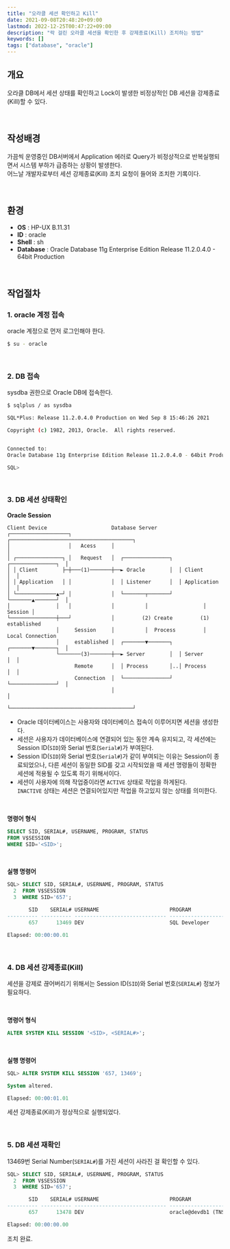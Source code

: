 ```yaml
---
title: "오라클 세션 확인하고 Kill"
date: 2021-09-08T20:48:20+09:00
lastmod: 2022-12-25T00:47:22+09:00
description: "락 걸린 오라클 세션을 확인한 후 강제종료(Kill) 조치하는 방법"
keywords: []
tags: ["database", "oracle"]
---
```


## 개요

오라클 DB에서 세션 상태를 확인하고 Lock이 발생한 비정상적인 DB 세션을 강제종료(Kill)할 수 있다.

&nbsp;

## 작성배경

가끔씩 운영중인 DB서버에서 Application 에러로 Query가 비정상적으로 반복실행되면서 시스템 부하가 급증하는 상황이 발생한다.  
어느날 개발자로부터 세션 강제종료(Kill) 조치 요청이 들어와 조치한 기록이다.

&nbsp;

## 환경

- **OS** : HP-UX B.11.31
- **ID** : oracle
- **Shell** : sh
- **Database** : Oracle Database 11g Enterprise Edition Release 11.2.0.4.0 - 64bit Production

&nbsp;

## 작업절차

### 1. oracle 계정 접속

oracle 계정으로 먼저 로그인해야 한다.

```sh
$ su - oracle
```

&nbsp;

### 2. DB 접속

sysdba 권한으로 Oracle DB에 접속한다.

```sh
$ sqlplus / as sysdba

SQL*Plus: Release 11.2.0.4.0 Production on Wed Sep 8 15:46:26 2021

Copyright (c) 1982, 2013, Oracle.  All rights reserved.


Connected to:
Oracle Database 11g Enterprise Edition Release 11.2.0.4.0 - 64bit Production

SQL>
```

&nbsp;

### 3. DB 세션 상태확인

**Oracle Session**

```
Client Device                     Database Server
┌───────────────────┐             ┌────────────────────────────────────────┐
│                   │   Acess     │                                        │
│ ┌───────────────┐ │   Request   │  ┌───────────────┐  ┌───────────────┐  │
│ │ Client        ├─┼───(1)───────┼──► Oracle        │  │ Client        │  │
│ │ Application   │ │             │  │ Listener      │  │ Application   │  │
│ └─────────────▲─┘ │             │  └───────┬───────┘  └───────▲───────┘  │
│               │   │             │          │                  │  Session │
└───────────────┼───┘             │         (2) Create         (1) established
                │     Session     │          │  Process         │  Local Connection
                │     established │  ┌───────▼───────┐  ┌───────▼───────┐  │
                └───────(3)───────┼──► Server        │  │ Server        │  │
                      Remote      │  │ Process       │..│ Process       │  │
                      Connection  │  └───────────────┘  └───────────────┘  │
                                  │                                        │
                                  └────────────────────────────────────────┘
```

- Oracle 데이터베이스는 사용자와 데이터베이스 접속이 이루어지면 세션을 생성한다.
- 세션은 사용자가 데이터베이스에 연결되어 있는 동안 계속 유지되고, 각 세션에는 Session ID(`SID`)와 Serial 번호(`Serial#`)가 부여된다.
- Session ID(`SID`)와 Serial 번호(`Serial#`)가 같이 부여되는 이유는 Session이 종료되었으나, 다른 세션이 동일한 SID를 갖고 시작되었을 때 세션 명령들이 정확한 세션에 적용될 수 있도록 하기 위해서이다.
- 세션이 사용자에 의해 작업중이라면 `ACTIVE` 상태로 작업을 하게된다.  
  `INACTIVE` 상태는 세션은 연결되어있지만 작업을 하고있지 않는 상태를 의미한다.

&nbsp;

**명령어 형식**

```sql
SELECT SID, SERIAL#, USERNAME, PROGRAM, STATUS
FROM V$SESSION
WHERE SID='<SID>';
```

&nbsp;

**실행 명령어**

```sql
SQL> SELECT SID, SERIAL#, USERNAME, PROGRAM, STATUS
  2  FROM V$SESSION
  3  WHERE SID='657';

       SID    SERIAL# USERNAME                       PROGRAM                                          STATUS
---------- ---------- ------------------------------ ------------------------------------------------ --------
       657      13469 DEV                            SQL Developer                                    ACTIVE

Elapsed: 00:00:00.01
```

&nbsp;

### 4. DB 세션 강제종료(Kill)

세션을 강제로 끊어버리기 위해서는 Session ID(`SID`)와 Serial 번호(`SERIAL#`) 정보가 필요하다.

&nbsp;

**명령어 형식**

```sql
ALTER SYSTEM KILL SESSION '<SID>, <SERIAL#>';
```

&nbsp;

**실행 명령어**

```sql
SQL> ALTER SYSTEM KILL SESSION '657, 13469';

System altered.

Elapsed: 00:00:01.01
```

세션 강제종료(Kill)가 정상적으로 실행되었다.

&nbsp;

### 5. DB 세션 재확인

13469번 Serial Number(`SERIAL#`)를 가진 세션이 사라진 걸 확인할 수 있다.

```sql
SQL> SELECT SID, SERIAL#, USERNAME, PROGRAM, STATUS
  2  FROM V$SESSION
  3  WHERE SID='657';

       SID    SERIAL# USERNAME                       PROGRAM                                          STATUS
---------- ---------- ------------------------------ ------------------------------------------------ --------
       657      13478 DEV                            oracle@devdb1 (TNS V1-V3)                        INACTIVE

Elapsed: 00:00:00.00
```

조치 완료.
